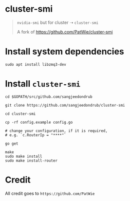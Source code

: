 # cluster-smi

> `nvidia-smi` but for cluster ➝ `cluster-smi`
>
> A fork of https://github.com/PatWie/cluster-smi

# Install system dependencies

```
sudo apt install libzmq3-dev
```

# Install `cluster-smi`

```
cd $GOPATH/src/github.com/sangjeedondrub

git clone https://github.com/sangjeedondrub/cluster-smi

cd cluster-smi

cp -rf config.example config.go

# change your configuration, if it is required,
# e.g. `c.RouterIp = "****"`

go get

make
sudo make install
sudo make install-router
```

# Credit

All credit goes to `https://github.com/PatWie`
